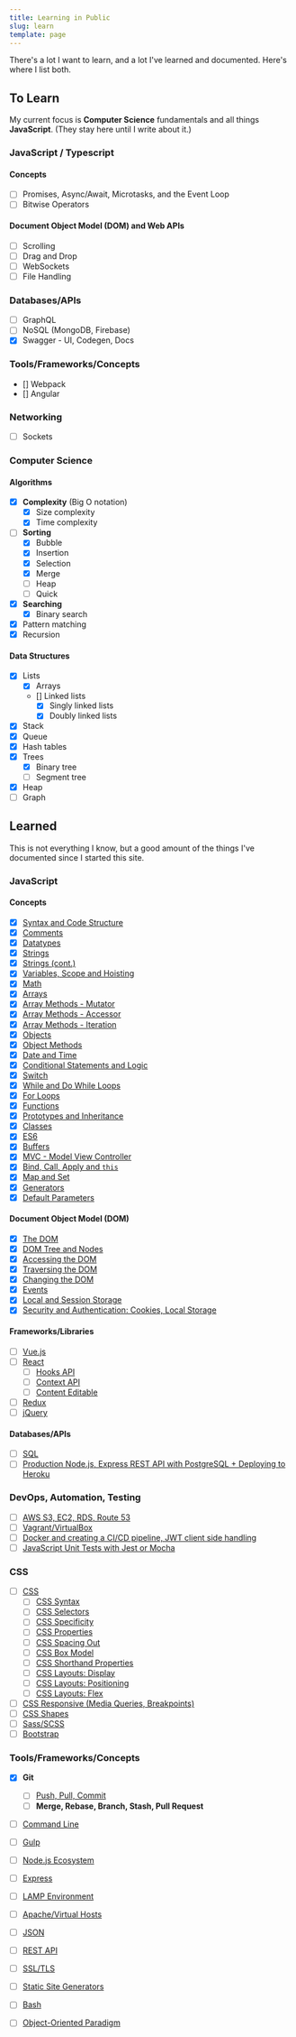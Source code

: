 ```yaml
---
title: Learning in Public
slug: learn
template: page
---
```


There's a lot I want to learn, and a lot I've learned and documented. Here's where I list both.

## To Learn

My current focus is **Computer Science** fundamentals and all things **JavaScript**. (They stay here until I write about it.)

### JavaScript / Typescript

#### Concepts

- [ ] Promises, Async/Await, Microtasks, and the Event Loop
- [ ] Bitwise Operators

#### Document Object Model (DOM) and Web APIs

- [ ] Scrolling
- [ ] Drag and Drop
- [ ] WebSockets
- [ ] File Handling

### Databases/APIs

- [ ] GraphQL
- [ ] NoSQL (MongoDB, Firebase)
- [x] Swagger - UI, Codegen, Docs

### Tools/Frameworks/Concepts

- [] Webpack
- [] Angular

### Networking

- [ ] Sockets

### Computer Science

#### Algorithms

- [x] **Complexity** (Big O notation)
  - [x] Size complexity
  - [x] Time complexity
- [ ] **Sorting**
  - [x] Bubble
  - [x] Insertion
  - [x] Selection
  - [x] Merge
  - [ ] Heap
  - [ ] Quick
- [x] **Searching**
  - [x] Binary search
- [x] Pattern matching
- [x] Recursion

#### Data Structures

- [x] Lists
  - [x] Arrays
  - [] Linked lists
    - [x] Singly linked lists
    - [x] Doubly linked lists
- [x] Stack
- [x] Queue
- [x] Hash tables
- [x] Trees
  - [x] Binary tree
  - [ ] Segment tree
- [x] Heap
- [ ] Graph

## Learned

This is not everything I know, but a good amount of the things I've documented since I started this site.

### JavaScript

#### Concepts

- [x] [Syntax and Code Structure](/understanding-syntax-and-code-structure-in-javascript)
- [x] [Comments](/how-to-write-comments-in-javascript)
- [x] [Datatypes](/javascript-day-one)
- [x] [Strings](/how-to-work-with-strings-in-javascript)
- [x] [Strings (cont.)](/how-to-index-split-and-manipulate-strings-in-javascript)
- [x] [Variables, Scope and Hoisting](/understanding-variables-scope-hoisting-in-javascript)
- [x] [Math](/how-to-do-math-in-javascript-with-operators)
- [x] [Arrays](/understanding-arrays-in-javascript)
- [x] [Array Methods - Mutator](/how-to-use-array-methods-in-javascript-mutator-methods)
- [x] [Array Methods - Accessor](/how-to-use-array-methods-in-javascript-accessor-methods)
- [x] [Array Methods - Iteration](/how-to-use-array-methods-in-javascript-iteration-methods)
- [x] [Objects](/understanding-objects-in-javascript)
- [x] [Object Methods](/how-to-use-object-methods-in-javascript)
- [x] [Date and Time](/understanding-date-and-time-in-javascript)
- [x] [Conditional Statements and Logic](/how-to-write-conditional-statements-in-javascript)
- [x] [Switch](/how-to-use-the-switch-statement-in-javascript)
- [x] [While and Do While Loops](/while-do-while-loops-javascript)
- [x] [For Loops](/how-to-construct-for-loops-in-javascript)
- [x] [Functions](/how-to-define-functions-in-javascript)
- [x] [Prototypes and Inheritance](/understanding-prototypes-and-inheritance-in-javascript)
- [x] [Classes](/understanding-classes-in-javascript)
- [x] [ES6](/es6-syntax-and-feature-overview/)
- [x] [Buffers](/bits-bytes-bases-and-a-hex-dump-javascript/)
- [x] [MVC - Model View Controller](/javascript-mvc-todo-app)
- [x] [Bind, Call, Apply and `this`](/this-bind-call-apply-javascript/)
- [x] [Map and Set](/understanding-map-and-set-javascript)
- [x] [Generators](/understanding-generators-in-javascript)
- [x] [Default Parameters](/default-parameters-javascriptt)

#### Document Object Model (DOM)

- [x] [The DOM](/introduction-to-the-dom)
- [x] [DOM Tree and Nodes](/understanding-the-dom-tree-and-nodes)
- [x] [Accessing the DOM](/how-to-access-elements-in-the-dom)
- [x] [Traversing the DOM](/how-to-traverse-the-dom)
- [x] [Changing the DOM](/how-to-make-changes-to-the-dom)
- [x] [Events](/understanding-events-in-javascript)
- [x] [Local and Session Storage](/how-to-use-local-storage-with-javascript/)
- [x] [Security and Authentication: Cookies, Local Storage](/full-stack-cookies-localstorage-react-express/)

#### Frameworks/Libraries

- [ ] [Vue.js](/getting-started-with-vue)
- [ ] [React](/getting-started-with-react/)
  - [ ] [Hooks API](/crud-app-in-react-with-hooks/)
  - [ ] [Context API](https://www.taniarascia.com/using-context-api-in-react/)
  - [ ] [Content Editable](/content-editable-elements-in-javascript-react/)
- [ ] [Redux](redux-react-guide)
- [ ] [jQuery](/how-to-use-jquery-a-javascript-library/)

#### Databases/APIs

- [ ] [SQL](/overview-of-sql-commands-and-pdo-operations/)
- [ ] [Production Node.js, Express REST API with PostgreSQL + Deploying to Heroku](/node-express-postgresql-heroku)

### DevOps, Automation, Testing

- [ ] [AWS S3, EC2, RDS, Route 53](/getting-started-with-aws-setting-up-a-virtual-server/)
- [ ] [Vagrant/VirtualBox](/what-are-vagrant-and-virtualbox-and-how-do-i-use-them/)
- [ ] [Docker and creating a CI/CD pipeline, JWT client side handling](/continuous-integration-pipeline-docker)
- [ ] [JavaScript Unit Tests with Jest or Mocha](/unit-testing-in-javascript/)

### CSS

- [ ] [CSS](/overview-of-css-concepts/)
  - [ ] [CSS Syntax](/overview-of-css-concepts/#css-syntax)
  - [ ] [CSS Selectors](/overview-of-css-concepts/#css-selectors)
  - [ ] [CSS Specificity](/overview-of-css-concepts/#css-specificity)
  - [ ] [CSS Properties](/overview-of-css-concepts/#css-properties)
  - [ ] [CSS Spacing Out](/overview-of-css-concepts/#spacing-out-padding-and-margins)
  - [ ] [CSS Box Model](/overview-of-css-concepts/#box-model)
  - [ ] [CSS Shorthand Properties](/overview-of-css-concepts/#shorthand-properties)
  - [ ] [CSS Layouts: Display](/overview-of-css-concepts/#layouts-display)
  - [ ] [CSS Layouts: Positioning](/overview-of-css-concepts/#layouts-positioning)
  - [ ] [CSS Layouts: Flex](/overview-of-css-concepts/#layouts-flex)
- [ ] [CSS Responsive (Media Queries, Breakpoints)](/you-dont-need-a-framework/)
- [ ] [CSS Shapes](https://tympanus.net/codrops/2018/11/29/an-introduction-to-css-shapes/)
- [ ] [Sass/SCSS](/learn-sass-now/)
- [ ] [Bootstrap](/what-is-bootstrap-and-how-do-i-use-it/)

### Tools/Frameworks/Concepts

- [x] **Git**
  - [ ] [Push, Pull, Commit](/getting-started-with-git/)
  - [ ] **Merge, Rebase, Branch, Stash, Pull Request**
- [ ] [Command Line](/how-to-use-the-command-line-for-apple-macos-and-linux/)
- [ ] [Gulp](/getting-started-with-gulp/)
- [ ] [Node.js Ecosystem](/how-to-install-and-use-node-js-and-npm-mac-and-windows/)
- [ ] [Express](https://code.tutsplus.com/tutorials/code-your-first-api-with-nodejs-and-express-set-up-the-server--cms-31698)
- [ ] [LAMP Environment](/local-environment/)
- [ ] [Apache/Virtual Hosts](/setting-up-virtual-hosts/)
- [ ] [JSON](/how-to-use-json-data-with-php-or-javascript/)
- [ ] [REST API](/how-to-connect-to-an-api-with-javascript/)
- [ ] [SSL/TLS](/https-ssl-tls-certificate-how-to/)
- [ ] [Static Site Generators](/make-a-static-website-with-jekyll/)
- [ ] [Bash](/how-to-create-and-use-bash-scripts/)
- [ ] [Object-Oriented Paradigm](/object-oriented-pattern-javascript-php-classes/)

